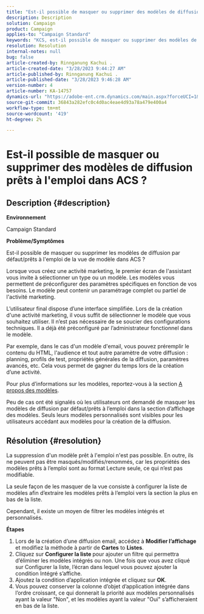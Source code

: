```yaml
---
title: "Est-il possible de masquer ou supprimer des modèles de diffusion prêts à l’emploi dans ACS"
description: Description
solution: Campaign
product: Campaign
applies-to: "Campaign Standard"
keywords: "KCS, est-il possible de masquer ou supprimer des modèles de diffusion prêts à l’emploi dans ACS"
resolution: Resolution
internal-notes: null
bug: false
article-created-by: Rinnganung Kachui .
article-created-date: "3/28/2023 9:44:27 AM"
article-published-by: Rinnganung Kachui .
article-published-date: "3/28/2023 9:46:28 AM"
version-number: 4
article-number: KA-14757
dynamics-url: "https://adobe-ent.crm.dynamics.com/main.aspx?forceUCI=1&pagetype=entityrecord&etn=knowledgearticle&id=aca4791c-4dcd-ed11-b596-6045bd006704"
source-git-commit: 36843a282efc0c4d0ac4eae4d93a78a479e400a4
workflow-type: tm+mt
source-wordcount: '419'
ht-degree: 2%

---
```


# Est-il possible de masquer ou supprimer des modèles de diffusion prêts à l&#39;emploi dans ACS ?

## Description {#description}


<b>Environnement</b>

Campaign Standard



<b>Problème/Symptômes</b>

Est-il possible de masquer ou supprimer les modèles de diffusion par défaut/prêts à l&#39;emploi de la vue de modèle dans ACS ?



Lorsque vous créez une activité marketing, le premier écran de l&#39;assistant vous invite à sélectionner un type ou un modèle. Les modèles vous permettent de préconfigurer des paramètres spécifiques en fonction de vos besoins. Le modèle peut contenir un paramétrage complet ou partiel de l&#39;activité marketing.

L’utilisateur final dispose d’une interface simplifiée. Lors de la création d&#39;une activité marketing, il vous suffit de sélectionner le modèle que vous souhaitez utiliser. Il n’est pas nécessaire de se soucier des configurations techniques. Il a déjà été préconfiguré par l’administrateur fonctionnel dans le modèle.

Par exemple, dans le cas d&#39;un modèle d&#39;email, vous pouvez préremplir le contenu du HTML, l&#39;audience et tout autre paramètre de votre diffusion : planning, profils de test, propriétés générales de la diffusion, paramètres avancés, etc. Cela vous permet de gagner du temps lors de la création d’une activité.

Pour plus d’informations sur les modèles, reportez-vous à la section [A propos des modèles](https://experienceleague.adobe.com/docs/campaign-standard/using/getting-started/marketing-plans/marketing-activity-templates.html?lang=en).

Peu de cas ont été signalés où les utilisateurs ont demandé de masquer les modèles de diffusion par défaut/prêts à l’emploi dans la section d’affichage des modèles. Seuls leurs modèles personnalisés sont visibles pour les utilisateurs accédant aux modèles pour la création de la diffusion.






## Résolution {#resolution}


La suppression d&#39;un modèle prêt à l&#39;emploi n&#39;est pas possible. En outre, ils ne peuvent pas être masqués/modifiés/renommés, car les propriétés des modèles prêts à l’emploi sont au format Lecture seule, ce qui n’est pas modifiable.

La seule façon de les masquer de la vue consiste à configurer la liste de modèles afin d’extraire les modèles prêts à l’emploi vers la section la plus en bas de la liste.

Cependant, il existe un moyen de filtrer les modèles intégrés et personnalisés.

<b>Étapes</b>

1. Lors de la création d’une diffusion email, accédez à <b>Modifier l’affichage </b>et modifiez la méthode à partir de <b>Cartes</b> to <b>Listes</b>.
2. Cliquez sur <b>Configurer la liste </b>pour ajouter un filtre qui permettra d’éliminer les modèles intégrés ou non. Une fois que vous avez cliqué sur Configurer la liste, l’écran dans lequel vous pouvez ajouter la condition Intégré s’affiche.
3. Ajoutez la condition d’application intégrée et cliquez sur <b>OK</b>.
4. Vous pouvez conserver la colonne d’objet d’application intégrée dans l’ordre croissant, ce qui donnerait la priorité aux modèles personnalisés ayant la valeur &quot;Non&quot;, et les modèles ayant la valeur &quot;Oui&quot; s’afficheraient en bas de la liste.

